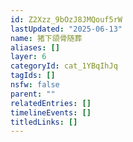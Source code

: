 ```yaml
---
id: Z2Xzz_9bOzJ8JMQouf5rW
lastUpdated: "2025-06-13"
name: 猪下颌骨随葬
aliases: []
layer: 6
categoryId: cat_1YBqIhJq
tagIds: []
nsfw: false
parent: ""
relatedEntries: []
timelineEvents: []
titledLinks: []
---
```


